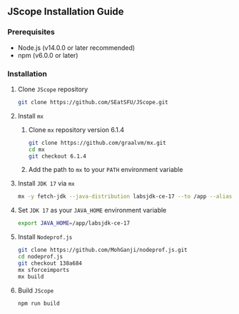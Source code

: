 ## JScope Installation Guide

### Prerequisites

-   Node.js (v14.0.0 or later recommended)
-   npm (v6.0.0 or later)

### Installation

1. Clone `JScope` repository

    ```bash
    git clone https://github.com/SEatSFU/JScope.git
    ```

2. Install `mx`

    1. Clone `mx` repository version 6.1.4

        ```bash
        git clone https://github.com/graalvm/mx.git
        cd mx
        git checkout 6.1.4
        ```

    2. Add the path to `mx` to your `PATH` environment variable

3. Install `JDK 17` via `mx`

    ```bash
    mx -y fetch-jdk --java-distribution labsjdk-ce-17 --to /app --alias labsjdk-ce-17
    ```

4. Set `JDK 17` as your `JAVA_HOME` environment variable

    ```bash
    export JAVA_HOME=/app/labsjdk-ce-17
    ```

5. Install `Nodeprof.js`

    ```bash
    git clone https://github.com/MohGanji/nodeprof.js.git
    cd nodeprof.js
    git checkout 138a684
    mx sforceimports
    mx build
    ```

6. Build `JScope`
    ```bash
    npm run build
    ```
